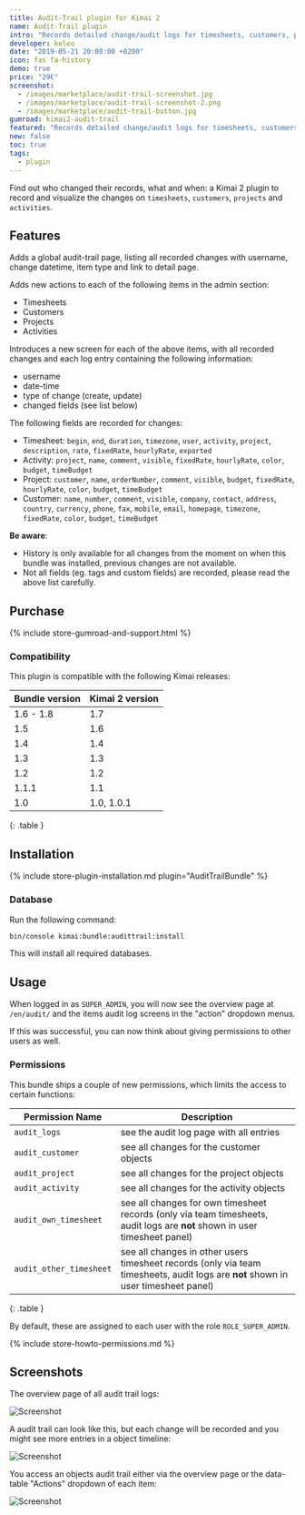 ```yaml
---
title: Audit-Trail plugin for Kimai 2
name: Audit-Trail plugin
intro: "Records detailed change/audit logs for timesheets, customers, projects and activities and displays them in a per-item timeline."
developer: keleo
date: "2019-05-21 20:00:00 +0200"
icon: fas fa-history
demo: true 
price: "29€"
screenshot: 
  - /images/marketplace/audit-trail-screenshot.jpg
  - /images/marketplace/audit-trail-screenshot-2.png
  - /images/marketplace/audit-trail-button.jpg
gumroad: kimai2-audit-trail
featured: "Records detailed change/audit logs for timesheets, customers, projects and activities and displays them in a per-item timeline."
new: false
toc: true
tags:
  - plugin
---
```


Find out who changed their records, what and when: a Kimai 2 plugin to record and visualize the changes on `timesheets`, `customers`, `projects` and `activities`.

## Features

Adds a global audit-trail page, listing all recorded changes with username, change datetime, item type and link to detail page.

Adds new actions to each of the following items in the admin section:
  - Timesheets
  - Customers
  - Projects
  - Activities

Introduces a new screen for each of the above items, with all recorded changes and each log entry containing the following information:

- username
- date-time
- type of change (create, update)
- changed fields (see list below)

The following fields are recorded for changes:
- Timesheet: `begin`, `end`, `duration`, `timezone`, `user`, `activity`, `project`, `description`, `rate`, `fixedRate`, `hourlyRate`, `exported` 
- Activity: `project`, `name`, `comment`, `visible`, `fixedRate`, `hourlyRate`, `color`, `budget`, `timeBudget`
- Project: `customer`, `name`, `orderNumber`, `comment`, `visible`, `budget`, `fixedRate`, `hourlyRate`, `color`, `budget`, `timeBudget`
- Customer: `name`, `number`, `comment`, `visible`, `company`, `contact`, `address`, `country`, `currency`, `phone`, `fax`, `mobile`, `email`, `homepage`, `timezone`, `fixedRate`, `color`, `budget`, `timeBudget` 

**Be aware**:
- History is only available for all changes from the moment on when this bundle was installed, previous changes are not available.
- Not all fields (eg. tags and custom fields) are recorded, please read the above list carefully.

## Purchase

{% include store-gumroad-and-support.html %}

### Compatibility

This plugin is compatible with the following Kimai releases:

| Bundle version    | Kimai 2 version   |
| ---               |---                |
| 1.6 - 1.8         | 1.7               |
| 1.5               | 1.6               |
| 1.4               | 1.4               |
| 1.3               | 1.3               |
| 1.2               | 1.2               |
| 1.1.1             | 1.1               |
| 1.0               | 1.0, 1.0.1        |
{: .table }

## Installation

{% include store-plugin-installation.md plugin="AuditTrailBundle" %}

### Database

Run the following command:

```bash
bin/console kimai:bundle:audittrail:install
```

This will install all required databases.

## Usage

When logged in as `SUPER_ADMIN`, you will now see the overview page at `/en/audit/` and the items audit log screens in the "action" dropdown menus.

If this was successful, you can now think about giving permissions to other users as well.

### Permissions

This bundle ships a couple of new permissions, which limits the access to certain functions:

| Permission Name           | Description |
|---                        |--- |
| `audit_logs`              | see the audit log page with all entries |
| `audit_customer`          | see all changes for the customer objects |
| `audit_project`           |  see all changes for the project objects |
| `audit_activity`          |  see all changes for the activity objects |
| `audit_own_timesheet`     |  see all changes for own timesheet records (only via team timesheets, audit logs are **not** shown in user timesheet panel) |
| `audit_other_timesheet`   |  see all changes in other users timesheet records (only via team timesheets, audit logs are **not** shown in user timesheet panel) |
{: .table }

By default, these are assigned to each user with the role `ROLE_SUPER_ADMIN`.

{% include store-howto-permissions.md %}
 
## Screenshots

The overview page of all audit trail logs:

![Screenshot](https://www.kimai.org/images/marketplace/audit-trail-screenshot-2.png)

A audit trail can look like this, but each change will be recorded and you might see more entries in a object timeline:

![Screenshot](https://www.kimai.org/images/marketplace/audit-trail-screenshot.jpg)

You access an objects audit trail either via the overview page or the data-table "Actions" dropdown of each item:

![Screenshot](https://www.kimai.org/images/marketplace/audit-trail-button.jpg)
